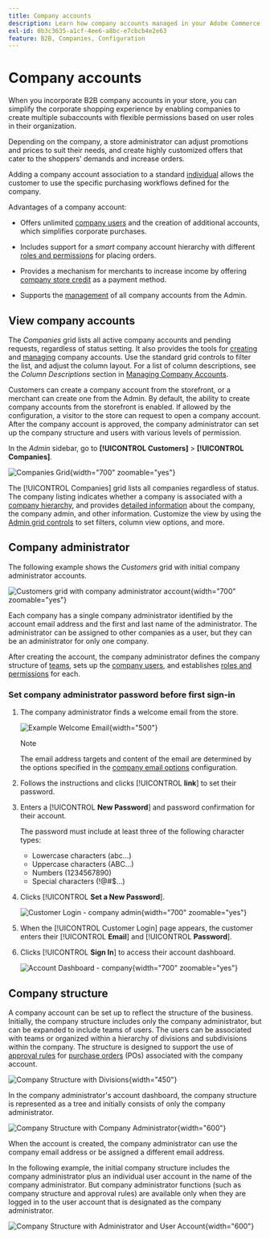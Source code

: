 ```yaml
---
title: Company accounts
description: Learn how company accounts managed in your Adobe Commerce store allow for joining multiple buyers that belong to the same company into a single company account.
exl-id: 0b3c3635-a1cf-4ee6-a8bc-e7cbcb4e2e63
feature: B2B, Companies, Configuration
---
```

# Company accounts

When you incorporate B2B company accounts in your store, you can simplify the corporate shopping experience by enabling companies to create multiple subaccounts with flexible permissions based on user roles in their organization.

Depending on the company, a store administrator can adjust promotions and prices to suit their needs, and create highly customized offers that cater to the shoppers' demands and increase orders.

Adding a company account association to a standard [individual](../customers/account-create.md) allows the customer to use the specific purchasing workflows defined for the company.

Advantages of a company account:

- Offers unlimited [company users](account-company-users.md) and the creation of additional accounts, which simplifies corporate purchases.

- Includes support for a _smart_ company account hierarchy with different [roles and permissions](account-company-roles-permissions.md) for placing orders.

- Provides a mechanism for merchants to increase income by offering [company store credit](credit-company.md) as a payment method.

- Supports the [management](account-company-manage.md) of all company accounts from the Admin.

## View company accounts

The _Companies_ grid lists all active company accounts and pending requests, regardless of status setting. It also provides the tools for [creating](account-company-create.md) and [managing](account-company-manage.md) company accounts. Use the standard grid controls to filter the list, and adjust the column layout. For a list of column descriptions, see the _Column Descriptions_ section in [Managing Company Accounts](account-company-manage.md).

Customers can create a company account from the storefront, or a merchant can create one from the Admin. By default, the ability to create company accounts from the storefront is enabled. If allowed by the configuration, a visitor to the store can request to open a company account. After the company account is approved, the company administrator can set up the company structure and users with various levels of permission.

In the _Admin_ sidebar, go to **[!UICONTROL Customers]** > **[!UICONTROL Companies]**.

![Companies Grid](./assets/companies-grid.png){width="700" zoomable="yes"}

The [!UICONTROL Companies] grid lists all companies regardless of status. The company listing indicates whether a company is associated with a [company hierarchy](manage-company-hierarchy.md), and provides [detailed information](/help/b2b/account-company-manage.md#company-options-and-columns) about the company, the company admin, and other information. Customize the view by using the [Admin grid controls](../getting-started/admin-grid-controls.md) to set filters, column view options, and more.

## Company administrator

The following example shows the _Customers_ grid with initial company administrator accounts.

![Customers grid with company administrator account](./assets/company-admin-user-account.png){width="700" zoomable="yes"}

Each company has a single company administrator identified by the account email address and the first and last name of the administrator. The administrator can be assigned to other companies as a user, but they can be an administrator for only one company.

After creating the account, the company administrator defines the company structure of [teams](account-company-structure.md), sets up the [company users](account-company-users.md), and establishes [roles and permissions](account-company-roles-permissions.md) for each.

### Set company administrator password before first sign-in

1. The company administrator finds a welcome email from the store.

   ![Example Welcome Email](./assets/company-admin-welcome-email.png){width="500"}

   >[!NOTE]
   >
   >The email address targets and content of the email are determined by the options specified in the [company email options](email-company-configuration.md) configuration.

1. Follows the instructions and clicks [!UICONTROL **link**] to set their password.

1. Enters a [!UICONTROL **New Password**] and password confirmation for their account.

   The password must include at least three of the following character types:

   - Lowercase characters (abc...)
   - Uppercase characters (ABC...)
   - Numbers (1234567890)
   - Special characters (!@#$...)

1. Clicks [!UICONTROL **Set a New Password**].

   ![Customer Login - company admin](./assets/company-admin-account-login.png){width="700" zoomable="yes"}

1. When the [!UICONTROL Customer Login] page appears, the customer enters their [!UICONTROL **Email**] and [!UICONTROL **Password**].

1. Clicks [!UICONTROL **Sign In**] to access their account dashboard.

   ![Account Dashboard - company](./assets/account-dashboard-company.png){width="700" zoomable="yes"}

## Company structure

A company account can be set up to reflect the structure of the business. Initially, the company structure includes only the company administrator, but can be expanded to include teams of users. The users can be associated with teams or organized within a hierarchy of divisions and subdivisions within the company. The structure is designed to support the use of [approval rules](account-dashboard-approval-rules.md) for [purchase orders](purchase-order-flow.md) (POs) associated with the company account.

![Company Structure with Divisions](./assets/company-structure-diagram.svg){width="450"}

In the company administrator's account dashboard, the company structure is represented as a tree and initially consists of only the company administrator.

![Company Structure with Company Administrator](./assets/company-structure-tree-admin.png){width="600"}

When the account is created, the company administrator can use the company email address or be assigned a different email address.

In the following example, the initial company structure includes the company administrator plus an individual user account in the name of the company administrator. But company administrator functions (such as company structure and approval rules) are available only when they are logged in to the user account that is designated as the company administrator.

![Company Structure with Administrator and User Account](./assets/company-structure-tree-admin-user.png){width="600"}

